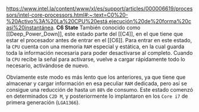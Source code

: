 https://www.intel.la/content/www/xl/es/support/articles/000006619/processors/intel-core-processors.html#:~:text=C0%20-%20Activo%3A%20La%20CPU%20está,ejecución%20de%20forma%20casi%20instantánea.
**C6 State**
También conocido como [[Deep_Power_Down]], este estado parte del [[C4]], en el que tiene que estar el procesador antes de entrar en el [[C6]]. Para entrar en este estado, la ``CPU`` cuenta con una memoria ``RAM`` especial y estática, en la cual guarda toda la información necesaria para poder desactivarse al completo. Cuando la ``CPU`` recibe la señal para activarse, vuelve a cargar rápidamente todo lo necesario, activándose de nuevo.  
  
Obviamente este modo es más lento que los anteriores, ya que tiene que almacenar y cargar información en esa peculiar ``RAM`` dedicada, pero así se consigue una reducción de hasta un ``88%`` de consumo. Este estado comenzó en determinados ``C2D M``, y posteriormente lo implantaron en los ``Core i7`` de primera generación (``LGA1366``).